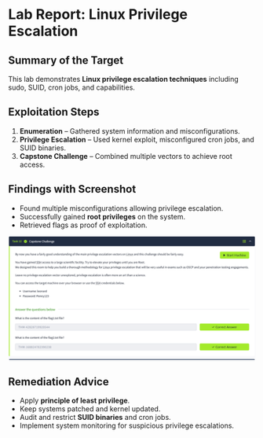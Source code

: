 # Lab Report: Linux Privilege Escalation

## Summary of the Target
This lab demonstrates **Linux privilege escalation techniques** including sudo, SUID, cron jobs, and capabilities.

## Exploitation Steps
1. **Enumeration** – Gathered system information and misconfigurations.  
2. **Privilege Escalation** – Used kernel exploit, misconfigured cron jobs, and SUID binaries.  
3. **Capstone Challenge** – Combined multiple vectors to achieve root access.  

## Findings with Screenshot
- Found multiple misconfigurations allowing privilege escalation.  
- Successfully gained **root privileges** on the system.  
- Retrieved flags as proof of exploitation.

![Linux Privilege Escalation Screenshot](Linux%20Privilege%20Escalation2.PNG)

## Remediation Advice
- Apply **principle of least privilege**.  
- Keep systems patched and kernel updated.  
- Audit and restrict **SUID binaries** and cron jobs.  
- Implement system monitoring for suspicious privilege escalations.
